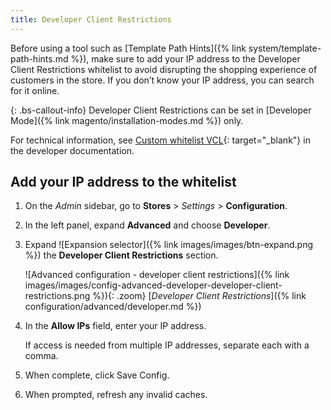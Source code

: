 ```yaml
---
title: Developer Client Restrictions
---
```


Before using a tool such as [Template Path Hints]({% link system/template-path-hints.md %}), make sure to add your IP address to the Developer Client Restrictions whitelist to avoid disrupting the shopping experience of customers in the store. If you don’t know your IP address, you can search for it online.

{: .bs-callout-info}
Developer Client Restrictions can be set in [Developer Mode]({% link magento/installation-modes.md %}) only.

For technical information, see [Custom whitelist VCL][1]{: target="_blank"} in the developer documentation.

## Add your IP address to the whitelist

1. On the _Admin_ sidebar, go to **Stores** > _Settings_ > **Configuration**.

1. In the left panel, expand **Advanced** and choose **Developer**.

1. Expand ![Expansion selector]({% link images/images/btn-expand.png %}) the **Developer Client Restrictions** section.

    ![Advanced configuration - developer client restrictions]({% link images/images/config-advanced-developer-developer-client-restrictions.png %}){: .zoom}
    [_Developer Client Restrictions_]({% link configuration/advanced/developer.md %})

1. In the **Allow IPs** field, enter your IP address.

   If access is needed from multiple IP addresses, separate each with a comma.

1. When complete, click <span class="btn">Save Config</span>.

1. When prompted, refresh any invalid caches.

[1]: http://devdocs.magento.com/guides/v2.3/cloud/configure/fastly-vcl-whitelist.html

